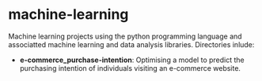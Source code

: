 # machine-learning
Machine learning projects using the python programming language and associatted machine learning  and data analysis libraries. 
Directories inlude:
- **e-commerce_purchase-intention**: Optimising a model to predict the purchasing intention of individuals visiting an e-commerce website.
